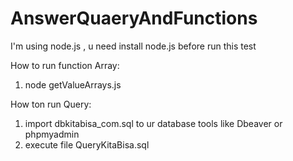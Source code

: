 # AnswerQuaeryAndFunctions
I'm using node.js , u need install node.js before run this test

How to run function Array:
1. node getValueArrays.js

How ton run Query:
1. import dbkitabisa_com.sql to ur database tools like Dbeaver or phpmyadmin
2. execute file QueryKitaBisa.sql
